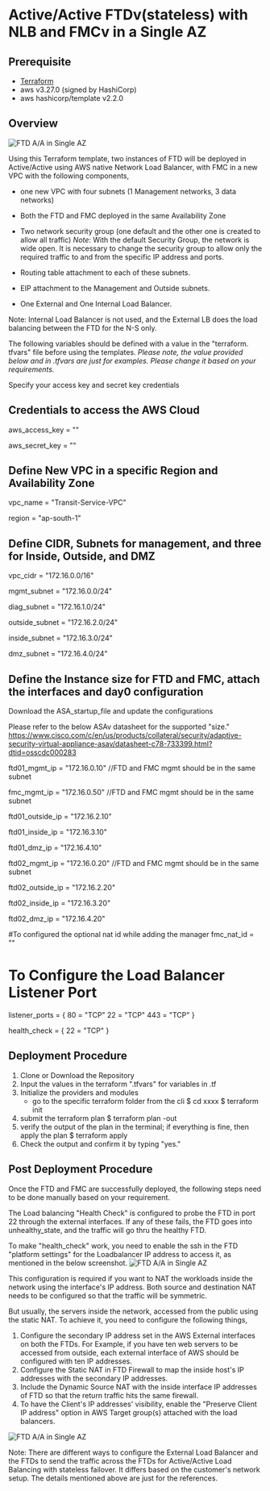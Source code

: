 # Active/Active FTDv(stateless) with NLB and FMCv in a Single AZ

## Prerequisite

* [Terraform](https://learn.hashicorp.com/terraform/getting-started/install.html)
* aws v3.27.0 (signed by HashiCorp)
* aws hashicorp/template v2.2.0

## Overview

<img src="https://github.com/CiscoDevNet/Cisco-FTD-PublicCloud/blob/main/AWS/Terraform/FTD_FMC_A_A_Single_AZ/FTD_A_A_Single_AZ.png" alt="FTD A/A in Single AZ" style="max-width:50%;">

Using this Terraform template, two instances of FTD will be deployed in  Active/Active using AWS native Network Load Balancer, with FMC in a new VPC with the following components, 

- one new VPC with four subnets (1 Management networks, 3 data networks)
- Both the FTD and FMC deployed in the same Availability Zone
- Two network security group (one default and the other one is created to allow all traffic)
*Note*: With the default Security Group, the network is wide open. It is necessary to change the security group to allow only the required traffic to and from the specific IP address and ports. 

- Routing table attachment to each of these subnets. 
- EIP attachment to the Management and Outside subnets. 
- One External and One Internal Load Balancer.
 
Note: Internal Load Balancer is not used, and the External LB does the load balancing between the FTD for the N-S only. 

The following variables should be defined with a value in the "terraform. tfvars" file before using the templates. 
*Please note, the value provided below and in .tfvars are just for examples. Please change it based on your requirements.*  

Specify your access key and secret key credentials 

## Credentials to access the AWS Cloud

aws_access_key      = ""

aws_secret_key      = ""
  
## Define New VPC in a specific Region and Availability Zone 

vpc_name            = "Transit-Service-VPC"

region                  = "ap-south-1"

## Define CIDR, Subnets for management, and three for Inside, Outside, and DMZ

vpc_cidr          	  =  "172.16.0.0/16"

mgmt_subnet           =  "172.16.0.0/24"

diag_subnet           =  "172.16.1.0/24"

outside_subnet        =  "172.16.2.0/24"
 
inside_subnet         =  "172.16.3.0/24"

dmz_subnet            =  "172.16.4.0/24"

## Define the Instance size for FTD and FMC, attach the interfaces and day0 configuration

Download the ASA_startup_file and update the configurations 

Please refer to the below ASAv datasheet for the supported "size." 
https://www.cisco.com/c/en/us/products/collateral/security/adaptive-security-virtual-appliance-asav/datasheet-c78-733399.html?dtid=osscdc000283

ftd01_mgmt_ip           =  "172.16.0.10" 
//FTD and FMC mgmt should be in the same subnet

fmc_mgmt_ip             =   "172.16.0.50"
//FTD and FMC mgmt should be in the same subnet

ftd01_outside_ip        =   "172.16.2.10"
 
ftd01_inside_ip         =  "172.16.3.10"

ftd01_dmz_ip            =  "172.16.4.10"

ftd02_mgmt_ip           =  "172.16.0.20" 
//FTD and FMC mgmt should be in the same subnet

ftd02_outside_ip        =   "172.16.2.20"
 
ftd02_inside_ip         =  "172.16.3.20"

ftd02_dmz_ip            =  "172.16.4.20"

#To configured the optional nat id while adding the manager
fmc_nat_id              =  ""

# To Configure the Load Balancer Listener Port
listener_ports      =  {
    80  =   "TCP"
    22  =   "TCP"
    443 =   "TCP"
}

health_check      =  {
    22  =   "TCP"
}

## Deployment Procedure

1) Clone or Download the Repository 
2) Input the values in the terraform ".tfvars" for variables in .tf 
3) Initialize the providers and modules
     - go to the specific terraform folder from the cli 
        $ cd xxxx
        $ terraform init 
 4) submit the terraform plan 
       $ terraform plan -out <filename>
 5) verify the output of the plan in the terminal; if everything is fine, then apply the plan 
        $ terraform apply <out filename generated earlier>
 6) Check the output and confirm it by typing "yes."

## Post Deployment Procedure

Once the FTD and FMC are successfully deployed, the following steps need to be done manually based on your requirement.

The Load balancing "Health Check" is configured to probe the FTD in port 22 through the external interfaces. If any of these fails, the FTD goes into unhealthy_state, and the traffic will go thru the healthy FTD.

To make "health_check" work, you need to enable the ssh in the FTD "platform settings" for the Loadbalancer IP address to access it, as mentioned in the below screenshot. 
<img src="https://github.com/CiscoDevNet/Cisco-FTD-PublicCloud/blob/main/AWS/Terraform/FTD_FMC_A_A_Multiple_AZ/FTD_Platformsetting_SSH.png" alt="FTD A/A in Single AZ" style="max-width:50%;">

This configuration is required if you want to NAT the workloads inside the network using the interface's IP address. Both source and destination NAT needs to be configured so that the traffic will be symmetric.


But usually, the servers inside the network, accessed from the public using the static NAT.  To achieve it, you need to configure the following things, 

1) Configure the secondary IP address set in the AWS External interfaces on both the FTDs. 
	For Example, if you have ten web servers to be accessed from outside, each external interface of AWS should be configured with ten IP addresses. 
2) Configure the Static NAT in FTD Firewall to map the inside host's IP addresses with the secondary IP addresses. 
3) Include the Dynamic Source NAT with the inside interface IP addresses of FTD so that the return traffic hits the same firewall. 
4) To have the Client's IP addresses' visibility, enable the "Preserve Client IP address" option in AWS Target group(s) attached with the load balancers. 

<img src="https://github.com/CiscoDevNet/Cisco-FTD-PublicCloud/blob/main/AWS/Terraform/FTD_FMC_A_A_Multiple_AZ/Preserver_IP_Client.png" alt="FTD A/A in Single AZ" style="max-width:50%;">


Note: There are different ways to configure the External Load Balancer and the FTDs to send the traffic across the FTDs for Active/Active Load Balancing with stateless failover. It differs based on the customer's network setup. The details mentioned above are just for the references.  

